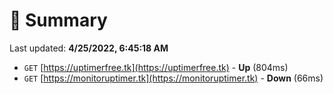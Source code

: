 # 📖 Summary
Last updated: **4/25/2022, 6:45:18 AM**

- `GET` [https://uptimerfree.tk](https://uptimerfree.tk) - **Up** (804ms)
- `GET` [https://monitoruptimer.tk](https://monitoruptimer.tk) - **Down** (66ms)
